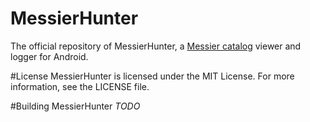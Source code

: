 # MessierHunter
The official repository of MessierHunter, a [Messier catalog](http://messier.seds.org/data3.html) viewer
and logger for Android.

#License
MessierHunter is licensed under the MIT License. For more information, see the LICENSE file.

#Building MessierHunter
*TODO*